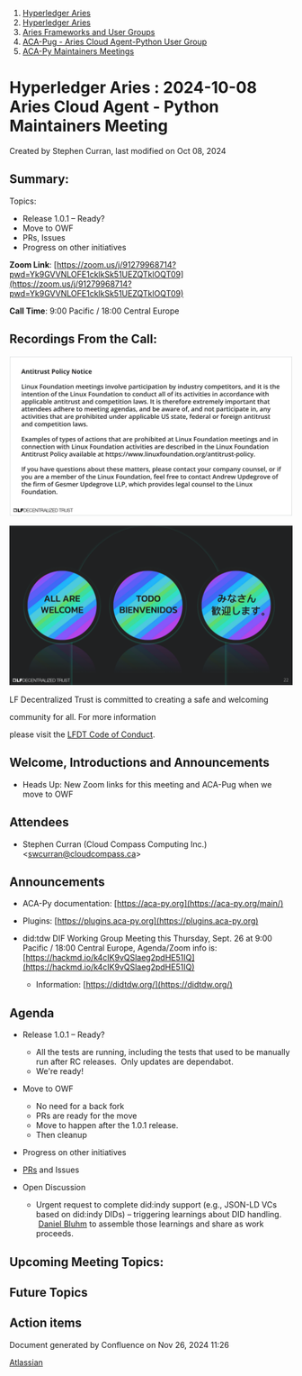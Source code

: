 1. [Hyperledger Aries](index.html)
2. [Hyperledger Aries](Hyperledger-Aries_18481154.html)
3. [Aries Frameworks and User Groups](Aries-Frameworks-and-User-Groups_18481290.html)
4. [ACA-Pug - Aries Cloud Agent-Python User Group](ACA-Pug---Aries-Cloud-Agent-Python-User-Group_18484248.html)
5. [ACA-Py Maintainers Meetings](ACA-Py-Maintainers-Meetings_18506202.html)

# Hyperledger Aries : 2024-10-08 Aries Cloud Agent - Python Maintainers Meeting

Created by Stephen Curran, last modified on Oct 08, 2024

## Summary:

Topics:

- Release 1.0.1 – Ready?
- Move to OWF
- PRs, Issues
- Progress on other initiatives

**Zoom Link**: [https://zoom.us/j/91279968714?pwd=Yk9GVVNLOFE1cklkSk51UEZQTklOQT09](https://zoom.us/j/91279968714?pwd=Yk9GVVNLOFE1cklkSk51UEZQTklOQT09)

**Call Time**: 9:00 Pacific / 18:00 Central Europe

## Recordings From the Call:

![antitrust-policy-notice.png](https://github.com/LF-Decentralized-Trust/governance/blob/845bf277e246fa2be73be260f57b645b8aa84838/tac/meeting-minutes/images/antitrust-policy-notice.png?raw=true)

![](https://raw.githubusercontent.com/LF-Decentralized-Trust/governance/717c2020287a32594adff365c898b6bfe90d630a/tac/meeting-minutes/images/all-are-welcome.png)

LF Decentralized Trust is committed to creating a safe and welcoming

community for all. For more information

please visit the [LFDT Code of Conduct](https://lf-decentralized-trust.github.io/governance/governing-documents/code-of-conduct.html).

## Welcome, Introductions and Announcements

- Heads Up: New Zoom links for this meeting and ACA-Pug when we move to OWF

## Attendees

- Stephen Curran (Cloud Compass Computing Inc.) &lt;swcurran@cloudcompass.ca&gt;

## Announcements

- ACA-Py documentation: [https://aca-py.org](https://aca-py.org/main/)
- Plugins: [https://plugins.aca-py.org](https://plugins.aca-py.org)
- did:tdw DIF Working Group Meeting this Thursday, Sept. 26 at 9:00 Pacific / 18:00 Central Europe, Agenda/Zoom info is: [https://hackmd.io/k4cIK9vQSlaeg2pdHE51IQ](https://hackmd.io/k4cIK9vQSlaeg2pdHE51IQ)
  
  - Information: [https://didtdw.org/](https://didtdw.org/)

## Agenda

- Release 1.0.1 – Ready?
  
  - All the tests are running, including the tests that used to be manually run after RC releases.  Only updates are dependabot.
  - We're ready!
- Move to OWF
  
  - No need for a back fork
  - PRs are ready for the move
  - Move to happen after the 1.0.1 release.
  - Then cleanup
- Progress on other initiatives
- [PRs](https://github.com/hyperledger/aries-cloudagent-python/pulls) and Issues
- Open Discussion
  
  - Urgent request to complete did:indy support (e.g., JSON-LD VCs based on did:indy DIDs) – triggering learnings about DID handling.  [Daniel Bluhm](https://lf-hyperledger.atlassian.net/wiki/people/712020:c322d585-d6d2-4479-a990-b91fac45db1c?ref=confluence) to assemble those learnings and share as work proceeds.

## Upcoming Meeting Topics:

## Future Topics

## Action items

Document generated by Confluence on Nov 26, 2024 11:26

[Atlassian](http://www.atlassian.com/)
